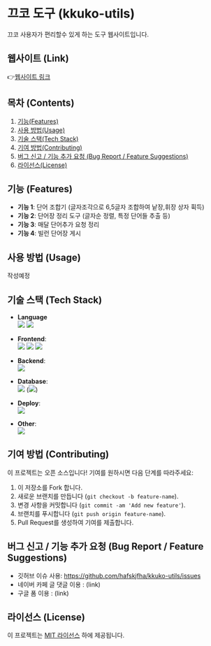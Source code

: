 # 끄코 도구 (kkuko-utils)

끄코 사용자가 편리할수 있게 하는 도구 웹사이트입니다.

## 웹사이트 (Link)

👉[웹사이트 링크]() 

## 목차 (Contents)

1. [기능(Features)](#기능-features)
2. [사용 방법(Usage)](#사용-방법-usage)
3. [기술 스택(Tech Stack)](#기술-스택-tech-stack)
4. [기여 방법(Contributing)](#기여-방법-contributing)
5. [버그 신고 / 기능 추가 요청 (Bug Report / Feature Suggestions)](#버그-신고--기능-추가-요청-bug-report--feature-suggestions)
6. [라이선스(License)](#라이선스-license)

## 기능 (Features)

- **기능 1**: 단어 조합기 (글자조각으로 6,5글자 조합하여 낱장,휘장 상자 휙득)
- **기능 2**: 단어장 정리 도구 (글자순 정렬, 특정 단어들 추출 등)
- **기능 3**: 매달 단어추가 요청 정리
- **기능 4**: 빌런 단어장 게시

## 사용 방법 (Usage)

작성예정

## 기술 스택 (Tech Stack)

- **Language** <br>
 <img src="https://img.shields.io/badge/typescript-%23007ACC?style=flat-square&logo=typescript&logoColor=white"/>  <img src="https://img.shields.io/badge/Python-3776AB?style=flat-square&logo=python&logoColor=white"/>

- **Frontend**: <br>
    <img src="https://img.shields.io/badge/Next.js-000000?style=flat-square&logo=Next.js&logoColor=white"/>
    <img src="https://img.shields.io/badge/React-61DAFB?style=flat-square&logo=React&logoColor=black"/>
    <img src="https://img.shields.io/badge/bootstrap-%238511FA.svg?style=flat-square&logo=bootstrap&logoColor=white"/>

- **Backend**:<br>
    <img src="https://img.shields.io/badge/Next.js-000000?style=flat-square&logo=Next.js&logoColor=white"/>

- **Database**: <br>
    <img src="https://img.shields.io/badge/postgres-%23316192.svg?style=flat-square&logo=postgresql&logoColor=white" /> (<img src="https://img.shields.io/badge/Supabase-3ECF8E?style=flat-square&logo=supabase&logoColor=white" />)  

- **Deploy**: <br>
    <img src="https://img.shields.io/badge/Vercel-000000?style=flat-square&logo=Vercel&logoColor=white"/>

- **Other**: <br>
    <img src="https://img.shields.io/badge/NPM-%23CB3837.svg?style=flat-square&logo=npm&logoColor=white"/>

## 기여 방법 (Contributing)

이 프로젝트는 오픈 소스입니다! 기여를 원하시면 다음 단계를 따라주세요:

1. 이 저장소를 Fork 합니다.
2. 새로운 브랜치를 만듭니다 (`git checkout -b feature-name`).
3. 변경 사항을 커밋합니다 (`git commit -am 'Add new feature'`).
4. 브랜치를 푸시합니다 (`git push origin feature-name`).
5. Pull Request를 생성하여 기여를 제출합니다.

## 버그 신고 / 기능 추가 요청 (Bug Report / Feature Suggestions)

+ 깃허브 이슈 사용: https://github.com/hafskjfha/kkuko-utils/issues
+ 네이버 카페 글 댓글 이용 : (link)
+ 구글 폼 이용 : (link)

## 라이선스 (License)

이 프로젝트는 [MIT 라이선스](LICENSE) 하에 제공됩니다.


